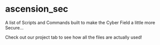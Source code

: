 # ascension_sec
A list of Scripts and Commands built to make the Cyber Field a little more Secure... 

Check out our project tab to see how all the files are actually used!
